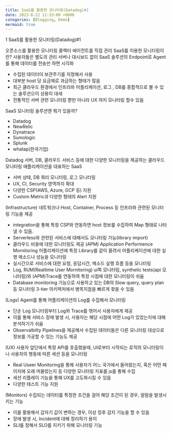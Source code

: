 ```yaml
---
title: SaaS를 활용한 모니터링(Datadog)#1
date: 2023-8-22 11:33:00 +0800
categories: [Blogging, Demo]
mermaid: true
---
```


1 SaaS를 활용한 모니터링(Datadog)#1

오픈소스를 활용한 모니터링 콜렉터 에이전트를 직접 관리
SaaS를 이용한 모니터링이란?
사용자들은 별도의 관리 서버나 대시보드 없이 SaaS 솔루션의 Endpoint로 Agent를 통해 데이터를 전송만 하면 시각화

- 수집된 데이터이 보관주기를 지정해서 사용
- 대부분 host 당 요금제로 과금하는 형태가 많음
- 최근 클라우드 환경에서 인프라와 어플리케이션, 로그 , DB를 종합적으로 볼 수 있는 솔루션으이 상용이 대세
- 전통적인 서버 관련 모니터링 뿐만 아니라 UX 까지 모니터링 할수 있음

SaaS 모니터링 솔루션엔 뭐가 있을까?

- Datadog
- NewRelic
- Dynatrace
- Sumologic
- Splunk
- whatap(한국기업)

Datadog
서버, DB, 클라우드 서비스 등에 대한 다양한 모니터링을 제공하는 클라우드 모니터링 애플리케이션을 대표하는 SaaS

- 서버 상태, DB 쿼리 모니터링, 로그 모니터링
- UX, CI, Security 영역까지 확대
- 다양한 CSP(AWS, Azure, GCP 등) 지원
- Custom Metric과 다양한 형태의 Alert 지원

(Infrastructure)
네트워크나 Host, Container, Process 등 인프라와 관련된 모니터링 기능을 제공

- integration을 통해 특정 CSP와 연동하면 host 정보를 수집하여 Map 형태로 나타낼 수 있음.
- Serverless와 관련된 서비스에 대해서도 모니터링 가능(library import)
- 클라우드 비용에 대한 모니터링도 제공
  (APM) Application Performence Mornitoring
  어플리케이션에 특정 Library를 같이 올려서 어플리케이션에 대한 실행 메소드나 성능을 모니터링
- 실시간으로 서비스에 대한 요청, 응답시간, 메소드 실행 흐름 등을 모니터링
- Log, RUM(Realtime User Mornitoring) ui쪽 모니터링,
  synthetic tests(api 모니터링)와 (APM)Trace를 연동하여 특정 시점에 대한 모니터링이 쉬움
- Database monitoring 기능으로 사용하고 있는 DB의 Slow query, query plan 등
  모니터링 3-tier 아키텍처에서 병목지점을 빠르게 찾을 수 있음

(Logs)
Agent를 통해 어플리케이션의 Log를 수집해서 모니터링

- 단순 Log 모니터링부터 Log와 Trace를 엮어서 사용자에게 제공
- 이를 통해 서비스 장애 발생 시, 사용자는 해당 시점에 어떤 Log가 있었는지에 대해 분석하기가 쉬움
- Observalbilty Pipelines을 제공해서 수집된 데이터들은 다른 모니터링 대상으로 정보를 가공할 수 있는 기능도 제공

(UX)
사용자 앞단에서 특정 API를 호출했을때, UI로부터 시작되는 로직의 모니터링이나 사용자의 행동에 따른 세션 등을 모니터링

- Real Useer Monitoring을 통해 사용자가 어느 국가에서 들어왔는지, 혹은 어떤 페이지에 오래 머물렀는지 등 다양한 모니터링 지표를 js를 통해 수집
- 세션 리플레이 기능을 통해 UX를 고도화시킬 수 있음
- 다양한 테스트 기능 지원

(Monitors)
수집되는 데이터를 특정한 조건을 걸어 해당 조건이 된 경우, 알람을 발생시키는 기능

- 이를 활용해서 갑자기 값이 변하는 경우, 이상 징후 감지 기능을 할 수 있음
- 장애 발생 시, Incident에 대해 정리하기 용이
- SLI를 정해서 SLO를 지키기 위해 모니터링 기능
